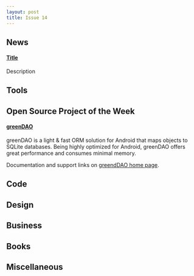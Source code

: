 ```yaml
---
layout: post
title: Issue 14
---
```

## News

#### [Title](http://link.com)
Description

## Tools

## Open Source Project of the Week

#### [greenDAO](https://github.com/greenrobot/greenDAO)
greenDAO is a light & fast ORM solution for Android that maps objects to SQLite databases. Being highly optimized for Android, greenDAO offers great performance and consumes minimal memory.

Documentation and support links on [greendDAO home page](http://greendao-orm.com/).


## Code

## Design

## Business

## Books

## Miscellaneous

